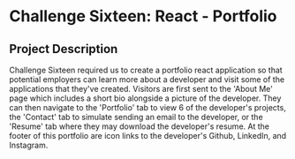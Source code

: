# Challenge Sixteen: React - Portfolio

## Project Description

Challenge Sixteen required us to create a portfolio react application so that potential employers can learn more about a developer and visit some of the applications that they've created. Visitors are first sent to the 'About Me' page which includes a short bio alongside a picture of the developer. They can then navigate to the 'Portfolio' tab to view 6 of the developer's projects, the 'Contact' tab to simulate sending an email to the developer, or the 'Resume' tab where they may download the developer's resume. At the footer of this portfolio are icon links to the developer's Github, LinkedIn, and Instagram. 